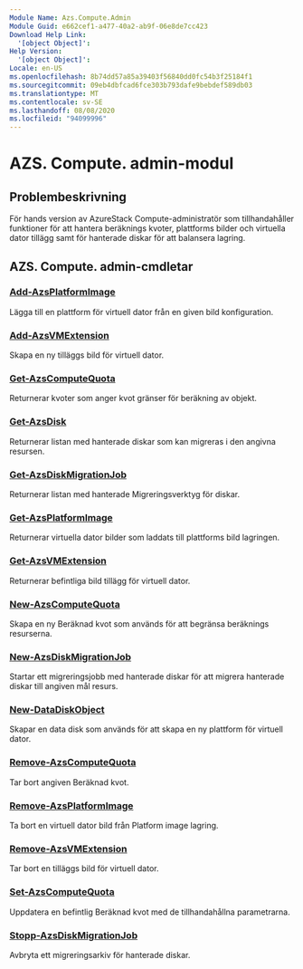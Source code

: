 ```yaml
---
Module Name: Azs.Compute.Admin
Module Guid: e662cef1-a477-40a2-ab9f-06e8de7cc423
Download Help Link:
  '[object Object]': 
Help Version:
  '[object Object]': 
Locale: en-US
ms.openlocfilehash: 8b74dd57a85a39403f56840dd0fc54b3f25184f1
ms.sourcegitcommit: 09eb4dbfcad6fce303b793dafe9bebdef589db03
ms.translationtype: MT
ms.contentlocale: sv-SE
ms.lasthandoff: 08/08/2020
ms.locfileid: "94099996"
---
```

# AZS. Compute. admin-modul
## Problembeskrivning
För hands version av AzureStack Compute-administratör som tillhandahåller funktioner för att hantera beräknings kvoter, plattforms bilder och virtuella dator tillägg samt för hanterade diskar för att balansera lagring.

## AZS. Compute. admin-cmdletar
### [Add-AzsPlatformImage](Add-AzsPlatformImage.md)
Lägga till en plattform för virtuell dator från en given bild konfiguration.

### [Add-AzsVMExtension](Add-AzsVMExtension.md)
Skapa en ny tilläggs bild för virtuell dator.

### [Get-AzsComputeQuota](Get-AzsComputeQuota.md)
Returnerar kvoter som anger kvot gränser för beräkning av objekt.

### [Get-AzsDisk](Get-AzsDisk.md)
Returnerar listan med hanterade diskar som kan migreras i den angivna resursen.

### [Get-AzsDiskMigrationJob](Get-AzsDiskMigrationJob.md)
Returnerar listan med hanterade Migreringsverktyg för diskar.

### [Get-AzsPlatformImage](Get-AzsPlatformImage.md)
Returnerar virtuella dator bilder som laddats till plattforms bild lagringen.

### [Get-AzsVMExtension](Get-AzsVMExtension.md)
Returnerar befintliga bild tillägg för virtuell dator.

### [New-AzsComputeQuota](New-AzsComputeQuota.md)
Skapa en ny Beräknad kvot som används för att begränsa beräknings resurserna.

### [New-AzsDiskMigrationJob](New-AzsDiskMigrationJob.md)
Startar ett migreringsjobb med hanterade diskar för att migrera hanterade diskar till angiven mål resurs.

### [New-DataDiskObject](New-DataDiskObject.md)
Skapar en data disk som används för att skapa en ny plattform för virtuell dator.

### [Remove-AzsComputeQuota](Remove-AzsComputeQuota.md)
Tar bort angiven Beräknad kvot.

### [Remove-AzsPlatformImage](Remove-AzsPlatformImage.md)
Ta bort en virtuell dator bild från Platform image lagring.

### [Remove-AzsVMExtension](Remove-AzsVMExtension.md)
Tar bort en tilläggs bild för virtuell dator.

### [Set-AzsComputeQuota](Set-AzsComputeQuota.md)
Uppdatera en befintlig Beräknad kvot med de tillhandahållna parametrarna.

### [Stopp-AzsDiskMigrationJob](Stop-AzsDiskMigrationJob.md)
Avbryta ett migreringsarkiv för hanterade diskar.

